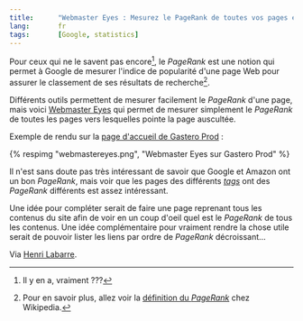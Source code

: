 ```yaml
---
title:      "Webmaster Eyes : Mesurez le PageRank de toutes vos pages en un coup d'oeil"
lang:       fr
tags:       [Google, statistics]
---
```


Pour ceux qui ne le savent pas encore[^1], le *PageRank* est une notion qui permet à Google de mesurer l'indice de popularité d'une page Web pour assurer le classement de ses résultats de recherche[^2].


[^1]: Il y en a, vraiment ???

[^2]: Pour en savoir plus, allez voir la [définition du *PageRank*](http://fr.wikipedia.org/wiki/Pagerank) chez Wikipedia.

Différents outils permettent de mesurer facilement le *PageRank* d'une page, mais voici [Webmaster Eyes](http://www.webmastereyes.com/) qui permet de mesurer simplement le *PageRank* de toutes les pages vers lesquelles pointe la page auscultée.

Exemple de rendu sur la [page d'accueil de Gastero Prod](http://www.webmastereyes.com/index.php?url=http://www.gasteroprod.com/) :

{% respimg "webmastereyes.png", "Webmaster Eyes sur Gastero Prod" %}


Il n'est sans doute pas très intéressant de savoir que Google et Amazon ont un bon *PageRank*, mais voir que les pages des différents [*tags*](/tags/) ont des *PageRank* différents est assez intéressant.

Une idée pour compléter serait de faire une page reprenant tous les contenus du site afin de voir en un coup d'oeil quel est le *PageRank* de tous les contenus. Une idée complémentaire pour vraiment rendre la chose utile serait de pouvoir lister les liens par ordre de *PageRank* décroissant…


Via [Henri Labarre](http://www.2803.com/2006/04/13/le-pagerank-de-tous-les-liens-dune-page/).
